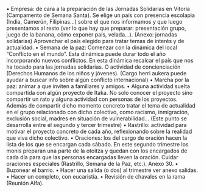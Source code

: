 [comment]: <> (Segundo Trimestre)
[comment-icon]: <> (Azkarrak 1)

•	Empresa: de cara a la preparación de las Jornadas Solidarias en Vitoria (Campamento de Semana Santa). Se elige un país con presencia escolapia (India, Camerún, Filipinas…) sobre el que nos informamos y que luego presentamos al resto (ver lo que hay que preparar: presentación grupo, juego de la banana, cómo exponer país, velada…). (Anexo: jornadas solidarias) Aprovechar el país elegido para tratar temas de interés y de actualidad.
•	Semana de la paz: Comenzar con la dinámica del local “Conflicto en el mundo”. Esta dinámica puede durar todo el año incorporando nuevos conflictos. En esta dinámica recalcar el país que nos ha tocado para las jornadas solidarias. O actividad de concienciación (Derechos Humanos de los niños y jóvenes). (Cargo herri aukera puede ayudar a buscar info sobre algún conflicto internacional)
•	Marcha por la paz: animar a que inviten a familiares y amigos.
•	Alguna actividad suelta compartida con algún proyecto de Itaka. No solo conocer el proyecto sino compartir un rato y alguna actividad con personas de los proyectos. Además de compartir dicho momento concreto tratar el tema de actualidad en el grupo relacionado con dicho colectivo, como racismo, inmigración, exclusión social, madres en situación de vulnerabilidad… (Este punto se desarrolla entre el segundo y tercer trimestre)
•	Rastrillo: actividad para motivar el proyecto concreto de cada año, reflexionando sobre la realidad que viva dicho colectivo. 
•	Oraciones: los del cargo de oración hacen la lista de los que se encargan cada sábado. En este segundo trimestre los monis preparan una parte de la otoitza y quedan con los encargados de cada día para que las personas encargadas lleven la oración. Cuidar oraciones especiales (Rastrillo, Semana de la Paz, etc.). Anexo 30. 
•	Buzonear el barrio.
•	Hacer una salida (o dos) al trimestre ver anexo salidas.
•	Hacer un completo, con eucaristía.
•	Revisión de chavales en la rama (Reunión Alfa).